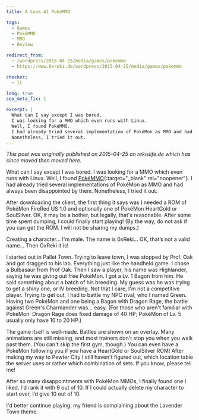 ```yaml
---
title: A Look At PokéMMO

tags:
  - Games
  - PokéMMO
  - MMO
  - Review

redirect_from: 
  - /wordpress/2015-04-25/media/games/pokemmo
  - https://www.0xreki.de/wordpress/2015-04-25/media/games/pokemmo

checker:
  - lt

long: true
seo_meta_fix: 1

excerpt: |
  What can I say except I was bored.
  I was looking for a MMO which even runs with Linux.
  Well, I found PokéMMO.
  I had already tried several implementation of PokéMon as MMO and had always been disappointed by them.
  Nonetheless, I tried it out.
---
```

*This post was originally published on 2015-04-25 on rekislife.de which has since moved then moved here.*

What can I say except I was bored.
I was looking for a MMO which even runs with Linux.
Well, I found [PokéMMO](https://pokemmo.eu){:target="_blank" rel="noopener"}.
I had already tried several implementations of PokéMon as MMO and had always been disappointed by them.
Nonetheless, I tried it out.

After downloading the client, the first thing it says was I needed a ROM of PokéMon FireRed US 1.0 and optionally one of PokéMon HeartGold or SoulSilver.
OK, it may be a bother, but legally, that's reasonable.
After some time spent dumping, I could finally start playing!
(By the way, do not ask if you can get the ROM.
I will not be sharing my dumps.)

Creating a character… I'm male.
The name is 0xReki…
OK, that’s not a valid name…
Then OxReki it is!

I started out in Pallet Town.
Trying to leave town, I was stopped by Prof. Oak and got dragged to his lab.
Everything just like the handheld game.
I chose a Bulbasaur from Prof Oak.
Then I saw a player, his name was Highlander, saying he was giving out free PokéMon.
I got a Lv. 1 Bagon from him.
He said something about a batch of his breeding.
My guess was he was trying to get a shiny one, or IV breeding.
Not that I care, I'm not a competitive player.
Trying to get out, I had to battle my NPC rival, who I named Green.
Having two PokéMon and one being a Bagon with Dragon Rage, the battle against Green's Charmander was… easy.
(For those who aren't familiar with PokéMon: Dragon Rage does fixed damage of 40 HP; PokéMon of Lv. 5 usually only have 10 to 20 HP.)

The game itself is well-made.
Battles are shown on an overlay.
Many animations are still missing, and most trainers don't stop you when you walk past them.
(You can't skip the first gym, though.)
You can even have a PokéMon following you if you have a HeartGold or SoulSilver ROM!
After making my way to Pewter City I still haven't figured out, which location table the server uses or rather which combination of sets.
If you know, please tell me!

After so many disappointments with PokéMon MMOs, I finally found one I liked.
I'd rank it with 9 out of 10.
If I could actually delete my character to start over, I’d give 10 out of 10.

I'd better continue playing, my friend is complaining about the Lavender Town theme.
